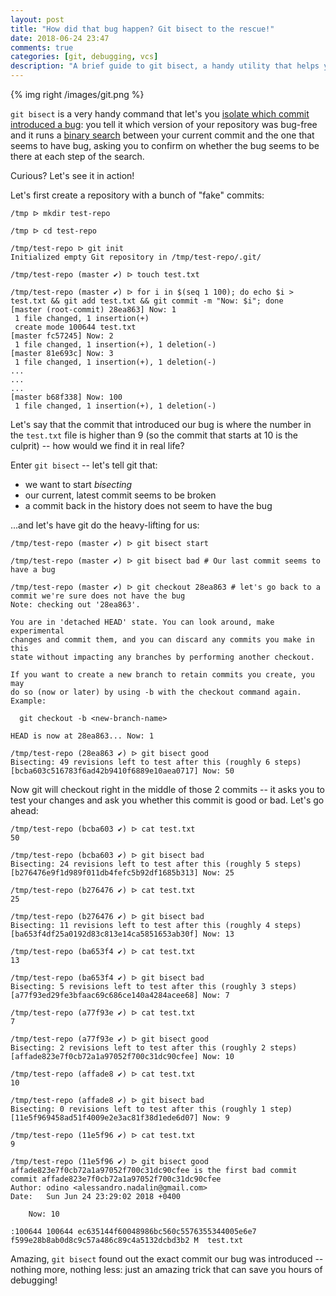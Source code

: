 ```yaml
---
layout: post
title: "How did that bug happen? Git bisect to the rescue!"
date: 2018-06-24 23:47
comments: true
categories: [git, debugging, vcs]
description: "A brief guide to git bisect, a handy utility that helps you which commits introduced a bug in your software."
---
```


{% img right /images/git.png %}

`git bisect` is a very handy command that let's you [isolate which commit introduced a bug](https://git-scm.com/docs/git-bisect):
you tell it which version of your repository was bug-free and it runs a [binary search](https://en.wikipedia.org/wiki/Binary_search_algorithm)
between your current commit and the one that seems to have bug, asking you to
confirm on whether the bug seems to be there at each step of the search.

Curious? Let's see it in action!

<!-- more -->

Let's first create a repository with a bunch of "fake" commits:

```
/tmp ᐅ mkdir test-repo

/tmp ᐅ cd test-repo

/tmp/test-repo ᐅ git init
Initialized empty Git repository in /tmp/test-repo/.git/

/tmp/test-repo (master ✔) ᐅ touch test.txt

/tmp/test-repo (master ✔) ᐅ for i in $(seq 1 100); do echo $i > test.txt && git add test.txt && git commit -m "Now: $i"; done
[master (root-commit) 28ea863] Now: 1
 1 file changed, 1 insertion(+)
 create mode 100644 test.txt
[master fc57245] Now: 2
 1 file changed, 1 insertion(+), 1 deletion(-)
[master 81e693c] Now: 3
 1 file changed, 1 insertion(+), 1 deletion(-)
...
...
...
[master b68f338] Now: 100
 1 file changed, 1 insertion(+), 1 deletion(-)
```

Let's say that the commit that introduced our bug is where the number in the `test.txt`
file is higher than 9 (so the commit that starts at 10 is the culprit) -- how would we find it in real life?

Enter `git bisect` -- let's tell git that:

* we want to start *bisecting*
* our current, latest commit seems to be broken
* a commit back in the history does not seem to have the bug

...and let's have git do the heavy-lifting for us:

```
/tmp/test-repo (master ✔) ᐅ git bisect start

/tmp/test-repo (master ✔) ᐅ git bisect bad # Our last commit seems to have a bug

/tmp/test-repo (master ✔) ᐅ git checkout 28ea863 # let's go back to a commit we're sure does not have the bug
Note: checking out '28ea863'.

You are in 'detached HEAD' state. You can look around, make experimental
changes and commit them, and you can discard any commits you make in this
state without impacting any branches by performing another checkout.

If you want to create a new branch to retain commits you create, you may
do so (now or later) by using -b with the checkout command again. Example:

  git checkout -b <new-branch-name>

HEAD is now at 28ea863... Now: 1

/tmp/test-repo (28ea863 ✔) ᐅ git bisect good
Bisecting: 49 revisions left to test after this (roughly 6 steps)
[bcba603c516783f6ad42b9410f6889e10aea0717] Now: 50
```

Now git will checkout right in the middle of those 2 commits -- it asks you to
test your changes and ask you whether this commit is good or bad. Let's go ahead:


```
/tmp/test-repo (bcba603 ✔) ᐅ cat test.txt
50

/tmp/test-repo (bcba603 ✔) ᐅ git bisect bad
Bisecting: 24 revisions left to test after this (roughly 5 steps)
[b276476e9f1d989f011db4fefc5b92df1685b313] Now: 25

/tmp/test-repo (b276476 ✔) ᐅ cat test.txt
25

/tmp/test-repo (b276476 ✔) ᐅ git bisect bad
Bisecting: 11 revisions left to test after this (roughly 4 steps)
[ba653f4df25a0192d83c813e14ca5851653ab30f] Now: 13

/tmp/test-repo (ba653f4 ✔) ᐅ cat test.txt  
13

/tmp/test-repo (ba653f4 ✔) ᐅ git bisect bad
Bisecting: 5 revisions left to test after this (roughly 3 steps)
[a77f93ed29fe3bfaac69c686ce140a4284acee68] Now: 7

/tmp/test-repo (a77f93e ✔) ᐅ cat test.txt  
7

/tmp/test-repo (a77f93e ✔) ᐅ git bisect good
Bisecting: 2 revisions left to test after this (roughly 2 steps)
[affade823e7f0cb72a1a97052f700c31dc90cfee] Now: 10

/tmp/test-repo (affade8 ✔) ᐅ cat test.txt   
10

/tmp/test-repo (affade8 ✔) ᐅ git bisect bad
Bisecting: 0 revisions left to test after this (roughly 1 step)
[11e5f969458ad51f4009e2e3ac81f38d1ede6d07] Now: 9

/tmp/test-repo (11e5f96 ✔) ᐅ cat test.txt  
9

/tmp/test-repo (11e5f96 ✔) ᐅ git bisect good
affade823e7f0cb72a1a97052f700c31dc90cfee is the first bad commit
commit affade823e7f0cb72a1a97052f700c31dc90cfee
Author: odino <alessandro.nadalin@gmail.com>
Date:   Sun Jun 24 23:29:02 2018 +0400

    Now: 10

:100644 100644 ec635144f60048986bc560c5576355344005e6e7 f599e28b8ab0d8c9c57a486c89c4a5132dcbd3b2 M	test.txt
```

Amazing, `git bisect` found out the exact commit our bug was introduced -- nothing more,
nothing less: just an amazing trick that can save you hours of debugging!
